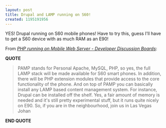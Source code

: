 ```yaml
---
layout: post
title: Drupal and LAMP running on S60!
created: 1195191956
---
```

<p>YES! Drupal running on S60 mobile phones! Have to try this, guess I&#39;ll have to get a S60 device with as much RAM as an E90!</p>From <a href="http://discussion.forum.nokia.com/forum/showthread.php?t=102803"><cite>PHP running on Mobile Web Server - Developer Discussion Boards</cite></a>:  <p><strong>QUOTE</strong></p> <blockquote>   PAMP stands for Personal Apache, MySQL, PHP, so yes, the full LAMP stack will be made available for S60 smart phones. In addition, there will be PHP extension modules that provide access to the core functionality of the phone. And on top of PAMP you can basically install any LAMP based content management system. For instance, Drupal can be installed off the shelf. Yes, a fair amount of memory is needed and it&#39;s still pretty experimental stuff, but it runs quite nicely on E90. So, if you are in the neighbourhood, join us in Las Vegas Johan </blockquote> <p><strong>END QUOTE</strong></p> 
